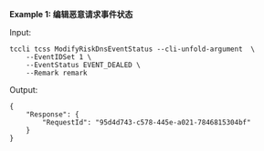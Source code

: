 **Example 1: 编辑恶意请求事件状态**



Input: 

```
tccli tcss ModifyRiskDnsEventStatus --cli-unfold-argument  \
    --EventIDSet 1 \
    --EventStatus EVENT_DEALED \
    --Remark remark
```

Output: 
```
{
    "Response": {
        "RequestId": "95d4d743-c578-445e-a021-7846815304bf"
    }
}
```

